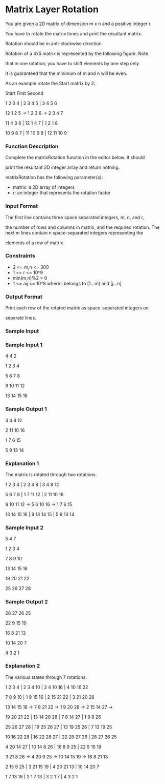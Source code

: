 # Matrix Layer Rotation

You are given a 2D matrix of dimension m x n and a positive integer r. 

You have to rotate the matrix  times and print the resultant matrix. 

Rotation should be in anti-clockwise direction.

Rotation of a 4x5 matrix is represented by the following figure. Note 

that in one rotation, you have to shift elements by one step only.

It is guaranteed that the minimum of m and n will be even.

As an example rotate the Start matrix by 2:

 Start                      First                       Second

 1 2 3 4         |          2  3  4  5         |       3  4  5  6
 
12 1 2 5         ->        1  2  3  6       ->       2  3  4  7

11 4 3 6          |         12  1  4  7         |      1  2  1  8

10 9 8 7          |         11 10  9  8         |      12 11 10  9


### Function Description

Complete the matrixRotation function in the editor below. It should 

print the resultant 2D integer array and return nothing.

matrixRotation has the following parameter(s):

- matrix: a 2D array of integers
- r: an integer that represents the rotation factor


### Input Format

The first line contains three space separated integers, m, n, and r, 

the number of rows and columns in matrix, and the required rotation.
The next m lines contain n space-separated integers representing the 

elements of a row of matrix.

### Constraints

- 2 <= m,n <= 300
- 1 <= r <= 10^9
- min(m,n)%2 = 0
- 1 <= aij <= 10^8 where i belongs to [1...m] and [j...n]


### Output Format

Print each row of the rotated matrix as space-separated integers on 

separate lines.


### Sample Input 

### Sample Input 1

4 4 2

1 2 3 4

5 6 7 8

9 10 11 12

13 14 15 16


### Sample Output 1

3 4 8 12

2 11 10 16

1 7 6 15

5 9 13 14


### Explanation 1

The matrix is rotated through two rotations.

 1  2  3  4   |   2  3  4  8   |   3  4  8 12
 
 5  6  7  8   |   1  7 11 12   |   2 11 10 16
 
 9 10 11 12  ->  5  6 10 16  ->  1  7  6 15
 
13 14 15 16   |   9 13 14 15    |  5  9 13 14


### Sample Input 2

5 4 7

1 2 3 4

7 8 9 10

13 14 15 16

19 20 21 22

25 26 27 28


### Sample Output 2

28 27 26 25

22 9 15 19

16 8 21 13

10 14 20 7

4 3 2 1

### Explanation 2

The various states through 7 rotations:

1  2  3  4  |    2  3  4 10 |   3  4 10 16  |  4 10 16 22

7  8  9 10  |    1  9 15 16 |   2 15 21 22  |  3 21 20 28

13 14 15 16 ->  7  8 21 22 -> 1  9 20 28 -> 2 15 14 27 ->

19 20 21 22 |   13 14 20 28 |   7  8 14 27  |  1  9  8 26

25 26 27 28  |  19 25 26 27  |  13 19 25 26  | 7 13 19 25


10 16 22 28  |  16 22 28 27  |  22 28 27 26  |  28 27 26 25

 4 20 14 27  |  10 14  8 26  |  16  8  9 25  |  22  9 15 19
 
 3 21  8 26 ->  4 20  9 25 -> 10 14 15 19 -> 16  8 21 13
 
 2 15  9 25   |  3 21 15 19   |  4 20 21 13   | 10 14 20  7
 
 1  7 13 19   |  2  1  7 13   |  3  2  1  7   |  4  3  2  1
 
